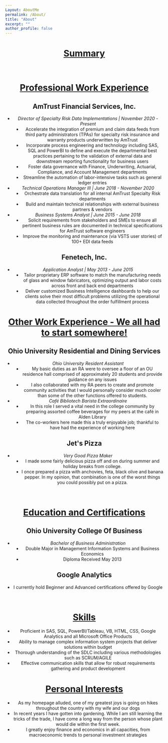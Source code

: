 ```yaml
---
Layout: AboutMe
permalink: /About/
title: "About"
excerpt: ""
author_profile: false
---
```

<center>
<h1><u> Summary </u></h1>
<BR>
<h1><u>Professional Work Experience</u></h1>
<h2>AmTrust Financial Services, Inc.</h2>
<ul>
<li><i>Director of Specialty Risk Data Implementations | November 2020 - Present</i></li>
<li style="margin-left:2em">Accelerate the integration of premium and claim data feeds from third party administrators (TPAs) for specialty risk insurance and warranty products underwritten by AmTrust</li>
<li style="margin-left:2em">Incorporate process engineering and technology including SAS, SQL and PowerBI to define and execute the departmental best practices pertaining to the validation of external data and    downstream reporting functionality for business users</li>
<li style="margin-left:2em">Foster data governance with Finance, Underwriting, Actuarial, Compliance, and Account Management departments</li>
<li style="margin-left:2em">Streamline the automation of labor-intensive tasks such as general ledger entries</li>
<Li><i>Technical Operations Manager III | June 2018 - November 2020</i></li>
<li style="margin-left:2em">Orchestrate data translation for all internal AmTrust Specialty Risk departments</li>
<li style="margin-left:2em">Build and maintain technical relationships with external business partners & vendors</li>
<Li><i>Business Systems Analyst | June 2015 - June 2018</i></li>
<li style="margin-left:2em">Solicit requirements from stakeholders and SMEs to ensure all pertinent business rules are
documented in technical specifications for AmTrust software engineers</li>
<li style="margin-left:2em">Improve the monitoring and maintenance (via VSTS user stories) of 100+ EDI data feeds</li>
</ul>
<h2>Fenetech, Inc.</h2>
<ul>
<Li><i>Application Analyst | May 2013 - June 2015</i></li>
<li style="margin-left:2em">Tailor proprietary ERP software to match the manufacturing needs of glass and window fabricators, optimizing output and labor costs across front and back end departments</li>
<li style="margin-left:2em">Deliver customized Business Intelligence dashboards to help our clients solve their most difficult problems utilizing the operational data collected throughout the order fulfillment process</li>
</ul>
<h1><u>Other Work Experience - We all had to start somewhere!</u></h1>
<h2>Ohio University Residential and Dining Services</h2>
<ul>
<li><i>Ohio University Resident Assistant</i></li>
<li style="margin-left:2em">My basic duties as an RA were to oversee a floor of an OU residence hall comprised of approximately 20 students and provide guidance on any issues</LI>
<li style="margin-left:2em">I also collaborated with my RA peers to create and promote community activities that I would personally consider much cooler than some of the other functions offered to students.</LI>
<Li><i>Café Bibliotech Barista Extraordinaire</i></LI>
<li style="margin-left:2em">In this role I served a vital need in the college community by preparing assorted coffee beverages for my peers at the café in Alden Library</LI>
<li style="margin-left:2em">The co-workers here made this a truly enjoyable job; thankful to have had the experience of working here</LI>
</ul>
<h2>Jet's Pizza</h2>
<ul>
<li><i>Very Good Pizza Maker</i></li>
<li style="margin-left:2em">I made some fairly delicious pizza off and on during summer and holiday breaks from college.</LI>
<li style="margin-left:2em">I once prepared a pizza with anchovies, feta, black olive and banana pepper.  In my opinion, that combination is one of the worst things you could possibly put on a pizza.</LI>
</ul>
<BR>
<h1><u>Education and Certifications</u></h1>
<h2>Ohio University College Of Business</h2>
<ul>
<li><i>Bachelor of Business Administration</i></li>
<li style="margin-left:2em">Double Major in Management Information Systems and Business Economics</li>
<li style="margin-left:2em">Diploma Received May 2013</li>
</ul>
<h2>Google Analytics</h2>
<ul>
<li>I currently hold Beginner and Advanced certifications offered by Google</li>
</ul>
<BR>
<h1><u>Skills</u></h1>
<ul>
<li>Proficient in SAS, SQL, PowerBI/Tableau, VB, HTML, CSS, Google Analytics and all Microsoft Office Products</li>
<li>Ability to manage complex information system projects that deliver solutions within budget</li>
<li>Thorough understanding of the SDLC including various methodologies such as SCRUM/AGILE</li>
<li>Effective communication skills that allow for robust requirements gathering and product development</li>
</ul>
<h1><u> Personal Interests </u></h1>
<ul>
<li>As my homepage alluded, one of my greatest joys is going on hikes throughout the country with my wife and our dogs</li>
<li>In recent years I have gotten into gardening.  While I am still learning the tricks of the trade, I have come a long way from the person whose plant would die within the first week.</li>
<li>I greatly enjoy finance and economics in all capacities, from macroeconomic trends to personal investment strategies</li>
</ul>
</center>
